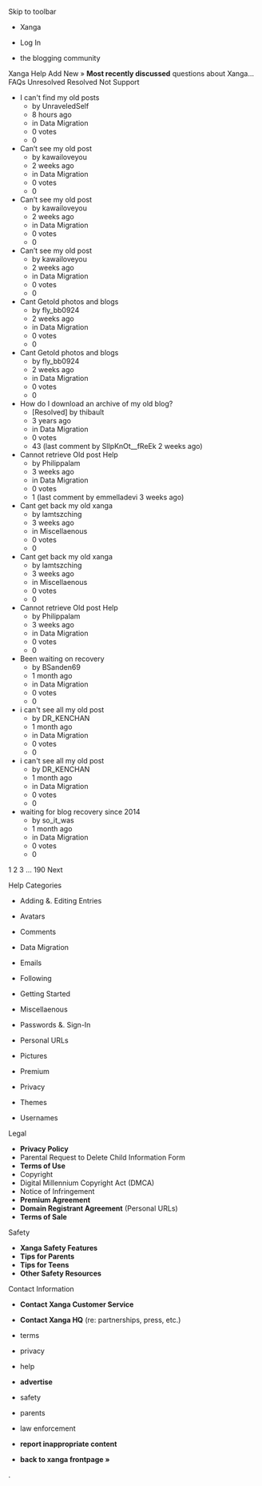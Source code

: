 Skip to toolbar

*   Xanga

*   Log In

*   the blogging community

Xanga Help Add New » **Most recently discussed** questions about Xanga… FAQs Unresolved Resolved Not Support

*   I can't find my old posts
    *   by UnraveledSelf
    *   8 hours ago
    *   in Data Migration
    *   0 votes
    *   0
*   Can’t see my old post
    *   by kawailoveyou
    *   2 weeks ago
    *   in Data Migration
    *   0 votes
    *   0
*   Can’t see my old post
    *   by kawailoveyou
    *   2 weeks ago
    *   in Data Migration
    *   0 votes
    *   0
*   Can’t see my old post
    *   by kawailoveyou
    *   2 weeks ago
    *   in Data Migration
    *   0 votes
    *   0
*   Cant Getold photos and blogs
    *   by fly\_bb0924
    *   2 weeks ago
    *   in Data Migration
    *   0 votes
    *   0
*   Cant Getold photos and blogs
    *   by fly\_bb0924
    *   2 weeks ago
    *   in Data Migration
    *   0 votes
    *   0
*   How do I download an archive of my old blog?
    *   \[Resolved\] by thibault
    *   3 years ago
    *   in Data Migration
    *   0 votes
    *   43 (last comment by SlIpKnOt\_\_fReEk 2 weeks ago)
*   Cannot retrieve Old post Help
    *   by Philippalam
    *   3 weeks ago
    *   in Data Migration
    *   0 votes
    *   1 (last comment by emmelladevi 3 weeks ago)
*   Cant get back my old xanga
    *   by lamtszching
    *   3 weeks ago
    *   in Miscellaenous
    *   0 votes
    *   0
*   Cant get back my old xanga
    *   by lamtszching
    *   3 weeks ago
    *   in Miscellaenous
    *   0 votes
    *   0
*   Cannot retrieve Old post Help
    *   by Philippalam
    *   3 weeks ago
    *   in Data Migration
    *   0 votes
    *   0
*   Been waiting on recovery
    *   by BSanden69
    *   1 month ago
    *   in Data Migration
    *   0 votes
    *   0
*   i can't see all my old post
    *   by DR\_KENCHAN
    *   1 month ago
    *   in Data Migration
    *   0 votes
    *   0
*   i can't see all my old post
    *   by DR\_KENCHAN
    *   1 month ago
    *   in Data Migration
    *   0 votes
    *   0
*   waiting for blog recovery since 2014
    *   by so\_it\_was
    *   1 month ago
    *   in Data Migration
    *   0 votes
    *   0

1 2 3 ... 190 Next

Help Categories

*   Adding &. Editing Entries
*   Avatars
*   Comments
*   Data Migration
*   Emails
*   Following
*   Getting Started
*   Miscellaenous

*   Passwords &. Sign-In
*   Personal URLs
*   Pictures
*   Premium
*   Privacy
*   Themes
*   Usernames

Legal

*   **Privacy Policy**
*   Parental Request to Delete Child Information Form
*   **Terms of Use**
*   Copyright
*   Digital Millennium Copyright Act (DMCA)
*   Notice of Infringement
*   **Premium Agreement**
*   **Domain Registrant Agreement** (Personal URLs)
*   **Terms of Sale**

Safety

*   **Xanga Safety Features**
*   **Tips for Parents**
*   **Tips for Teens**
*   **Other Safety Resources**

Contact Information

*   **Contact Xanga Customer Service**
*   **Contact Xanga HQ** (re: partnerships, press, etc.)

*   terms
*   privacy
*   help
*   **advertise**

*   safety
*   parents
*   law enforcement
*   **report inappropriate content**

*   **back to xanga frontpage »**

<img src="http://pixel.quantserve.com/pixel/p-87h-iNOVooym2.gif" style="display: none" height="1" width="1" alt="Quantcast"/>.